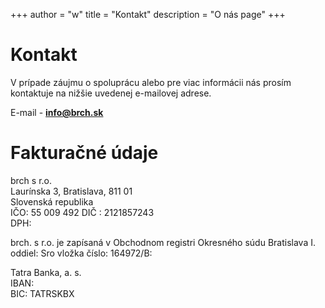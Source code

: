 +++
author = "w"
title = "Kontakt"
description = "O nás page"
+++

# Kontakt

V prípade záujmu o spoluprácu alebo pre viac informácii nás prosím kontaktuje na nižšie uvedenej e-mailovej adrese. 

E-mail - **info@brch.sk**

# Fakturačné údaje

brch s r.o.  
Laurínska 3, Bratislava, 811 01  
Slovenská republika  
IČO: 55 009 492
DIČ : 2121857243  
DPH:  

brch. s r.o. je zapísaná v Obchodnom registri Okresného súdu Bratislava I. oddiel: Sro vložka číslo:  164972/B:  

Tatra Banka, a. s.  
IBAN:  
BIC: TATRSKBX